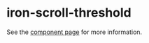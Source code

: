 iron-scroll-threshold
=========

See the [component page](https://www.polymer-project.org/0.5/docs/elements/core-scroll-threshold.html) for more information.
